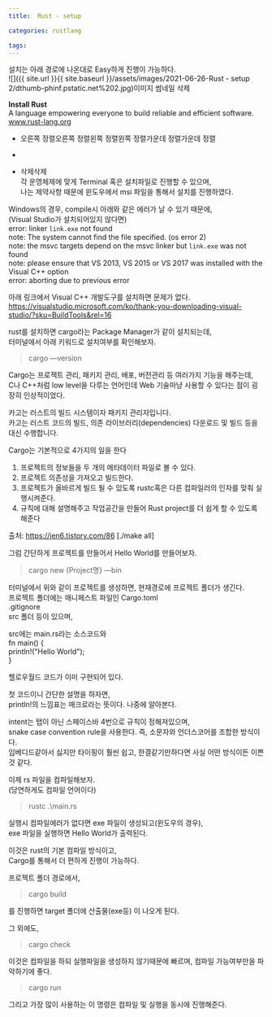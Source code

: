 ```yaml
---
title:  Rust - setup

categories: rustlang

tags: 
---
```


  
   
설치는 아래 경로에 나온대로 Easy하게 진행이 가능하다.  
![]({{ site.url }}{{ site.baseurl }}/assets/images/2021-06-26-Rust - setup 2/dthumb-phinf.pstatic.net%202.jpg)이미지 썸네일 삭제  
  
**Install Rust**  
A language empowering everyone to build reliable and efficient software.  
www.rust-lang.org  
  
* 오른쪽 정렬오른쪽 정렬왼쪽 정렬왼쪽 정렬가운데 정렬가운데 정렬  
  
*   
  
* 삭제삭제  
각 운영체제에 맞게 Terminal 혹은 설치파일로 진행할 수 있으며,  
나는 제약사항 때문에 윈도우에서 msi 파일을 통해서 설치를 진행하였다.  
  
Windows의 경우, compile시 아래와 같은 에러가 날 수 있기 때문에,  
(Visual Studio가 설치되어있지 않다면)  
error: linker `link.exe` not found  
note: The system cannot find the file specified. (os error 2)  
note: the msvc targets depend on the msvc linker but `link.exe` was not found  
note: please ensure that VS 2013, VS 2015 or VS 2017 was installed with the Visual C++ option  
error: aborting due to previous error  
  
아래 링크에서 Visual C++ 개발도구를 설치하면 문제가 없다.  
https://visualstudio.microsoft.com/ko/thank-you-downloading-visual-studio/?sku=BuildTools&rel=16  
  
  
rust를 설치하면 cargo라는 Package Manager가 같이 설치되는데,  
터미널에서 아래 키워드로 설치여부를 확인해보자.  
> cargo —version    
  
  
Cargo는 프로젝트 관리, 패키지 관리, 배포, 버전관리 등 여러가지 기능을 해주는데,  
C나 C++처럼 low level을 다루는 언어인데 Web 기술마냥 사용할 수 있다는 점이 굉장히 인상적이었다.  
  
카고는 러스트의 빌드 시스템이자 패키지 관리자입니다.  
카고는 러스트 코드의 빌드, 의존 라이브러리(dependencies) 다운로드 및 빌드 등을 대신 수행합니다.  
  
Cargo는 기본적으로 4가지의 일을 한다  
1. 프로젝트의 정보들을 두 개의 메타데이터 파일로 볼 수 있다.  
2. 프로젝트 의존성을 가져오고 빌드한다.  
3. 프로젝트가 올바르게 빌드 될 수 있도록 rustc혹은 다른 컴파일러의 인자를 맞춰 실행시켜준다.  
4. 규칙에 대해 설명해주고 작업공간을 만들어 Rust project를 더 쉽게 할 수 있도록 해준다  
  
출처: https://jen6.tistory.com/86 [./make all]  
  
  
그럼 간단하게 프로젝트를 만들어서 Hello World를 만들어보자.  
> cargo new {Project명} —bin    
  
터미널에서 위와 같이 프로젝트를 생성하면, 현재경로에 프로젝트 폴더가 생긴다.  
프로젝트 폴더에는 매니페스트 파일인 Cargo.toml  
.gitignore  
src 폴더 등이 있으며,  
  
src에는 main.rs라는 소스코드와  
fn main() {  
    println!("Hello World");  
}  
  
헬로우월드 코드가 이미 구현되어 있다.  
  
첫 코드이니 간단한 설명을 하자면,  
println!의 느낌표는 매크로라는 뜻이다. 나중에 알아본다.  
  
intent는 탭이 아닌 스페이스바 4번으로 규칙이 정해져있으며,  
snake case convention rule을 사용한다. 즉, 소문자와 언더스코어를 조합한 방식이다.  
임베디드같아서 싫지만 타이핑이 훨씬 쉽고, 한결같기만하다면 사실 어떤 방식이든 이쁜 것 같다.  
  
이제 rs 파일을 컴파일해보자.  
(당연하게도 컴파일 언어이다)  
> rustc .\main.rs    
  
실행시 컴파일에러가 없다면 exe 파일이 생성되고(윈도우의 경우),  
exe 파일을 실행하면 Hello World가 출력된다.  
  
이것은 rust의 기본 컴파일 방식이고,  
Cargo를 통해서 더 편하게 진행이 가능하다.  
  
프로젝트 폴더 경로에서,  
> cargo build    
  
를 진행하면 target 폴더에 산출물(exe등) 이 나오게 된다.  
  
그 외에도,  
> cargo check    
  
이것은 컴파일을 하되 실행파일을 생성하지 않기때문에 빠르며, 컴파일 가능여부만을 파악하기에 좋다.  
  
> cargo run    
  
그리고 가장 많이 사용하는 이 명령은 컴파일 및 실행을 동시에 진행해준다.  
   
